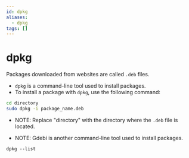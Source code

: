 ```yaml
---
id: dpkg
aliases:
  - dpkg
tags: []
---
```


# dpkg

Packages downloaded from websites are called `.deb` files.
  - `dpkg` is a command-line tool used to install packages.
  - To install a package with `dpkg`, use the following command:

```bash
cd directory
sudo dpkg -i package_name.deb
```
- NOTE: Replace "directory" with the directory where the `.deb` file is located.

- NOTE: Gdebi is another command-line tool used to install packages.

`dpkg --list`
